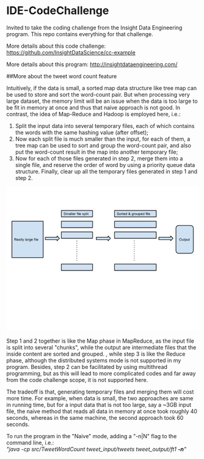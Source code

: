 # IDE-CodeChallenge
Invited to take the coding challenge from the Insight Data Engineering program. This repo contains everything for that challenge.

More details about this code challenge: https://github.com/InsightDataScience/cc-example

More details about this program: http://insightdataengineering.com/

##More about the tweet word count feature

Intuitively, if the data is small, a sorted map data structure like tree map can be used to store and sort the word-count pair. But when processing very large dataset, the memory limit will be an issue when the data is too large to be fit in memory at once and thus that naive approach is not good. In contrast, the idea of Map-Reduce and Hadoop is employed here, i.e.:<br>
1. Split the input data into several temporary files, each of which contains the words with the same hashing value (after offset);<br>
2. Now each split file is much smaller than the input, for each of them, a tree map can be used to sort and group the word-count pair, and also put the word-count result in the map into another temporary file;<br>
3. Now for each of those files generated in step 2, merge them into a single file, and reserve the order of word by using a priority queue data structure. Finally, clear up all the temporary files generated in step 1 and step 2.

![Workflow](image/workflow-twc.jpg)

Step 1 and 2 together is like the Map phase in MapReduce, as the input file is split into several "chunks", while the output are intermediate files that the inside content are sorted and grouped. , while step 3 is like the Reduce phase, although the distributed systems mode is not supported in my program. Besides, step 2 can be facilitated by using multithread programming, but as this will lead to more complicated codes and far away from the code challenge scope, it is not supported here.

The tradeoff is that, generating temporary files and merging them will cost more time. For example, when data is small, the two approaches are same in running time, but for a input data that is not too large, say a ~3GB input file, the naive method that reads all data in memory at once took roughly 40 seconds, whereas in the same machine, the second approach took 60 seconds.



To run the program in the "Naive" mode, adding a "-n|N" flag to the command line, i.e.:<br><i>"java -cp src/TweetWordCount tweet_input/tweets tweet_output/ft1 <b>-n</b>"</i>
